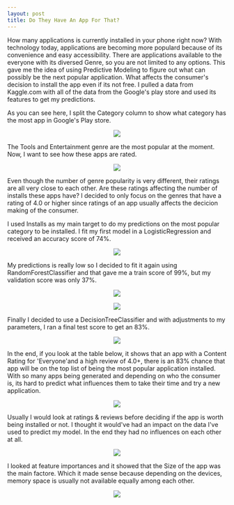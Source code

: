 ```yaml
---
layout: post
title: Do They Have An App For That?
---
```



How many applications is currently installed in your phone right now? With technology today, applications are becoming more populard because
of its convenience and easy accessibility. There are applications available to the everyone with its diversed Genre, so you are not limited 
to any options. This gave me the idea of using Predictive Modeling to figure out what can possibly be the next popular application. What
affects the consumer's decision to install the app even if its not free. I pulled a data from Kaggle.com with all of the data from the 
Google's play store and used its features to get my predictions. 

As you can see here, I split the Category column to show what category has the most app in Google's Play store.

<p align="center">
  <img src="https://raw.githubusercontent.com/hyamynl619/hyamynl619.github.io/master/img/genre1.png">
</p>

The Tools and Entertainment genre are the most popular at the moment. Now, I want to see how these
apps are rated. 

<p align="center">
 <img src="https://raw.githubusercontent.com/hyamynl619/hyamynl619.github.io/master/img/genre2.png">
</p>

Even though the number of genre popularity is very different, their ratings are all very close to each other. Are these ratings affecting 
the number of installs these apps have? I decided to only focus on the genres that have a rating of 4.0 or higher since ratings of an app usually affects the decicion making of the consumer. 

I used Installs as my main target to do my predictions on the most popular category to be installed.
I fit my first model in a LogisticRegression and received an accuracy score of 74%. 

<p align="center">
 <img src="https://raw.githubusercontent.com/hyamynl619/hyamynl619.github.io/master/img/modelscore2.png">
</p>

My predictions is really low so I decided to fit it again using RandomForestClassifier and that gave me a train score of 99%, but my
validation score was only 37%.

<p align="center">
<img src="https://raw.githubusercontent.com/hyamynl619/hyamynl619.github.io/master/img/randomscore.png">
</p>

<p align="center">
<img src="https://raw.githubusercontent.com/hyamynl619/hyamynl619.github.io/master/img/valscore2.png">
</p>

Finally I decided to use a DecisionTreeClassifier and with adjustments to my parameters, I ran a final test score to get an 83%.

<p align="center">
<img src="https://raw.githubusercontent.com/hyamynl619/hyamynl619.github.io/master/img/finalscore.png">
</p>

In the end, if you look at the table below, it shows that an app with a Content Rating for 'Everyone'and a high review of 4.0+, there is an 83% chance that app will be on the top list of being the most popular application installed. With so many apps being generated and 
depending on who the consumer is, its hard to predict what influences them to take their time and try a new application. 

<p align="center">
<img src="https://raw.githubusercontent.com/hyamynl619/hyamynl619.github.io/master/img/predictiontable.png">
</p>

Usually I would look at ratings & reviews before deciding if the app is worth being installed or not. I thought it would've had an impact on the data I've used to predict my model. In the end they had no influences on each other at all. 


<p align="center">
<img src="https://raw.githubusercontent.com/hyamynl619/hyamynl619.github.io/master/img/InR.png">
</p>

I looked at feature importances and it showed that the Size of the app was the main factore. Which it made sense because depending on the devices, memory space is usually not available equally among each other. 


<p align="center">
<img src="https://raw.githubusercontent.com/hyamynl619/hyamynl619.github.io/master/img/c9d.jpg">
</p>
